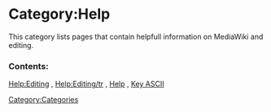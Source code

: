 # Category:Help
This category lists pages that contain helpfull information on MediaWiki and editing.

### Contents:

[Help:Editing](Help:Editing.md) , [Help:Editing/tr](Help:Editing/tr.md) , [Help](Help.md) , [Key ASCII](Key_ASCII.md)

[Category:Categories](Category:Categories.md)
